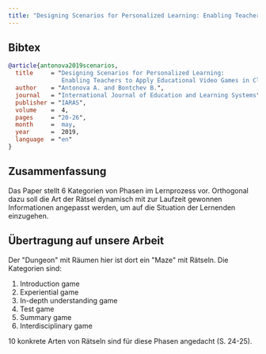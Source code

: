 ```yaml
---
title: "Designing Scenarios for Personalized Learning: Enabling Teachers to Apply Educational Video Games in Class"
---
```


## Bibtex

```bibtex
@article{antonova2019scenarios,
  title     = "Designing Scenarios for Personalized Learning:
               Enabling Teachers to Apply Educational Video Games in Class",
  author    = "Antonova A. and Bontchev B.",
  journal   = "International Journal of Education and Learning Systems",
  publisher = "IARAS",
  volume    =  4,
  pages     = "20-26",
  month     =  may,
  year      =  2019,
  language  = "en"
}
```

## Zusammenfassung

Das Paper stellt 6 Kategorien von Phasen im Lernprozess vor. Orthogonal dazu soll die Art der Rätsel dynamisch mit zur Laufzeit gewonnen Informationen angepasst werden, um auf die Situation der Lernenden einzugehen.

## Übertragung auf unsere Arbeit

Der "Dungeon" mit Räumen hier ist dort ein "Maze" mit Rätseln. Die Kategorien sind:

1. Introduction game
2. Experiential game
3. In-depth understanding game
4. Test game
5. Summary game
6. Interdisciplinary game

10 konkrete Arten von Rätseln sind für diese Phasen angedacht (S. 24-25).
